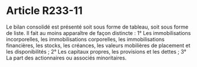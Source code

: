 # Article R233-11

Le bilan consolidé est présenté soit sous forme de tableau, soit sous forme de liste. Il fait au moins apparaître de façon distincte :   1° Les immobilisations incorporelles, les immobilisations corporelles, les immobilisations financières, les stocks, les créances, les valeurs mobilières de placement et les disponibilités ;   2° Les capitaux propres, les provisions et les dettes ;   3° La part des actionnaires ou associés minoritaires.